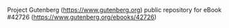 Project Gutenberg (https://www.gutenberg.org) public repository for eBook #42726 (https://www.gutenberg.org/ebooks/42726)
